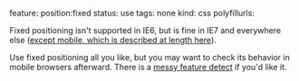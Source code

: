 feature: position:fixed
status: use
tags: none
kind: css
polyfillurls:

Fixed positioning isn't supported in IE6, but is fine in IE7 and everywhere else ([except mobile, which is described at length here](http://bradfrostweb.com/blog/mobile/fixed-position/)). 

Use fixed positioning all you like, but you may want to check its behavior in mobile browsers afterward. There is a [messy feature detect](https://github.com/Modernizr/Modernizr/issues/167#issuecomment-2155861) if you'd like it.
